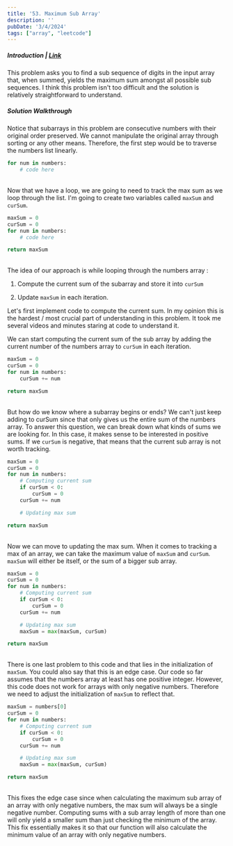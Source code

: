 ```yaml
---
title: '53. Maximum Sub Array'
description: ''
pubDate: '3/4/2024'
tags: ["array", "leetcode"]
---
```


##### Introduction | [Link](https://leetcode.com/problems/maximum-subarray/description/)
This problem asks you to find a sub sequence of digits in the input array that, when summed, yields the maximum sum amongst all possible sub sequences. I think this problem isn't too difficult and the solution is relatively straightforward to understand.

##### Solution Walkthrough
Notice that subarrays in this problem are consecutive numbers with their original order preserved. We cannot manipulate the original array through sorting or any other means. Therefore, the first step would be to traverse the numbers list linearly.  

```python
for num in numbers:
    # code here
```

<br/>Now that we have a loop, we are going to need to track the max sum as we loop through the list. I'm going to create two variables called `maxSum` and `curSum`.

```python
maxSum = 0 
curSum = 0
for num in numbers: 
    # code here

return maxSum 
```

<br> The idea of our approach is while looping through the numbers array : 

 1. Compute the current sum of the subarray and store it into `curSum`

 2. Update `maxSum` in each iteration.

Let's first implement code to compute the current sum. In my opinion this is the hardest / most crucial part of understanding in this problem. It took me several videos and minutes staring at code to understand it. 

We can start computing the current sum of the sub array by adding the current number of the numbers array to `curSum` in each iteration. 

```python
maxSum = 0 
curSum = 0 
for num in numbers: 
    curSum += num

return maxSum 
```

<br> But how do we know where a subarray begins or ends? We can't just keep adding to curSum since that only gives us the entire sum of the numbers array. To answer this question, we can break down what kinds of sums we are looking for. In this case, it makes sense to be interested in positive sums. If we `curSum` is negative, that means that the current sub array is not worth tracking.

```python
maxSum = 0 
curSum = 0 
for num in numbers: 
    # Computing current sum
    if curSum < 0:
        curSum = 0
    curSum += num

    # Updating max sum

return maxSum 
```

<br>Now we can move to updating the max sum. When it comes to tracking a max of an array, we can take the maximum value of `maxSum` and `curSum`. `maxSum` will either be itself, or the sum of a bigger sub array.

```python
maxSum = 0 
curSum = 0 
for num in numbers: 
    # Computing current sum
    if curSum < 0:
        curSum = 0
    curSum += num

    # Updating max sum
    maxSum = max(maxSum, curSum)

return maxSum 
```

<br>There is one last problem to this code and that lies in the initialization of `maxSum`. You could also say that this is an edge case. Our code so far assumes that the numbers array at least has one positive integer. However, this code does not work for arrays with only negative numbers. Therefore we need to adjust the initialization of `maxSum` to reflect that. 

```python
maxSum = numbers[0] 
curSum = 0 
for num in numbers: 
    # Computing current sum
    if curSum < 0:
        curSum = 0
    curSum += num

    # Updating max sum
    maxSum = max(maxSum, curSum)

return maxSum 
```

<br>This fixes the edge case since when calculating the maximum sub array of an array with only negative numbers, the max sum will always be a single negative number. Computing sums with a sub array length of more than one will only yield a smaller sum than just checking the minimum of the array. This fix essentially makes it so that our function will also calculate the minimum value of an array with only negative numbers.